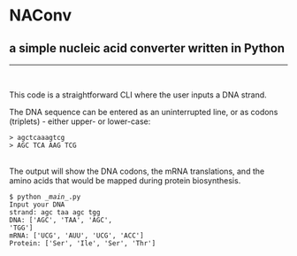 # NAConv
## a simple nucleic acid converter written in Python
---
<br>
<p>This code is a straightforward CLI where the user inputs a DNA strand.</p>
<p>The DNA sequence can be entered as an uninterrupted line, or as codons (triplets) - either upper- or lower-case:</p>
<code>> agctcaaagtcg</code><br>
<code>> AGC TCA AAG TCG</code>
<br><br>
<p>The output will show the DNA codons, the
mRNA translations, and the amino acids that would be mapped during protein biosynthesis.</p>

<code>$ python \__main\__.py</code><br>
<code>Input your DNA strand: agc taa agc tgg</code><br>
<code>DNA: ['AGC', 'TAA', 'AGC', 'TGG']</code><br>
<code>mRNA: ['UCG', 'AUU', 'UCG', 'ACC']</code><br>
<code>Protein: ['Ser', 'Ile', 'Ser', 'Thr']</code><br>